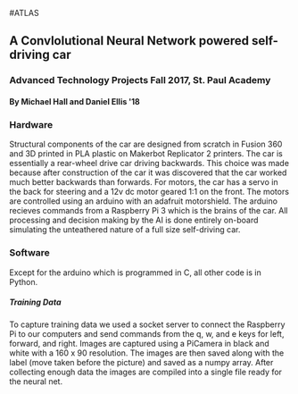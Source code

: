#ATLAS

## A Convlolutional Neural Network powered self-driving car

### Advanced Technology Projects Fall 2017, St. Paul Academy

#### By Michael Hall and Daniel Ellis '18

### Hardware

Structural components of the car are designed from scratch in Fusion 360 and 3D printed in PLA plastic on Makerbot Replicator 2 printers. 
The car is essentially a rear-wheel drive car driving backwards. 
This choice was made because after construction of the car it was discovered that the car worked much better backwards than forwards. 
For motors, the car has a servo in the back for steering and a 12v dc motor geared 1:1 on the front.
The motors are controlled using an arduino with an adafruit motorshield.
The arduino recieves commands from a Raspberry Pi 3 which is the brains of the car.
All processing and decision making by the AI is done entirely on-board simulating the unteathered nature of a full size self-driving car.

### Software

Except for the arduino which is programmed in C, all other code is in Python. 

##### Training Data

To capture training data we used a socket server to connect the Raspberry Pi to our computers and send commands from the q, w, and e keys for left, forward, and right. 
Images are captured using a PiCamera in black and white with a 160 x 90 resolution.
The images are then saved along with the label (move taken before the picture) and saved as a numpy array.
After collecting enough data the images are compiled into a single file ready for the neural net.
